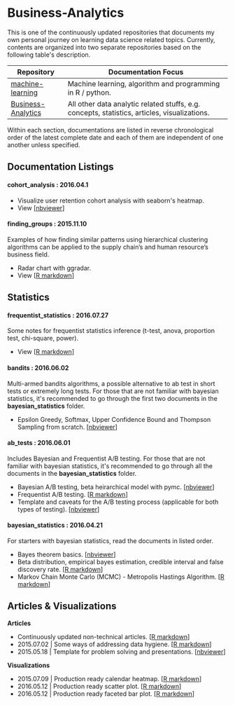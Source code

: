 # Business-Analytics

This is one of the continuously updated repositories that documents my own personal journey on learning data science related topics. Currently, contents are organized into two separate repositories based on the following table's description.

| Repository | Documentation Focus |
| ---------- | ----------- |
| [machine-learning](https://github.com/ethen8181/machine-learning) | Machine learning, algorithm and programming in R / python. |
| [Business-Analytics](https://github.com/ethen8181/Business-Analytics) | All other data analytic related stuffs, e.g. concepts, statistics, articles, visualizations. |

Within each section, documentations are listed in reverse chronological order of the latest complete date and each of them are independent of one another unless specified.


## Documentation Listings


#### cohort_analysis : 2016.04.1

- Visualize user retention cohort analysis with seaborn's heatmap.
- View [[nbviewer](http://nbviewer.jupyter.org/github/ethen8181/Business-Analytics/blob/master/cohort_analysis/cohort_analysis.ipynb)]


#### finding_groups : 2015.11.10

Examples of how finding similar patterns using hierarchical clustering algorithms can be applied to the supply chain’s and human resource’s business field.

- Radar chart with ggradar.
- View [[R markdown](http://ethen8181.github.io/Business-Analytics/finding_groups/finding_groups.html)]


## Statistics

#### frequentist_statistics : 2016.07.27

Some notes for frequentist statistics inference (t-test, anova, proportion test, chi-square, power).

- View [[R markdown](http://ethen8181.github.io/Business-Analytics/frequentist_statistics/frequentist_statistics.html)]


#### bandits : 2016.06.02

Multi-armed bandits algorithms, a possible alternative to ab test in short tests or extremely long tests. For those that are not familiar with bayesian statistics, it's recommended to go through the first two documents in the **bayesian_statistics** folder.

- Epsilon Greedy, Softmax, Upper Confidence Bound and Thompson Sampling from scratch. [[nbviewer](http://nbviewer.jupyter.org/github/ethen8181/Business-Analytics/blob/master/bandits/bandits.ipynb)]


#### ab_tests : 2016.06.01

Includes Bayesian and Frequentist A/B testing. For those that are not familiar with bayesian statistics, it's recommended to go through all the documents in the **bayesian_statistics** folder.

- Bayesian A/B testing, beta heirarchical model with pymc. [[nbviewer](http://nbviewer.jupyter.org/github/ethen8181/Business-Analytics/blob/master/ab_tests/bayesian_ab_test.ipynb)]
- Frequentist A/B testing. [[R markdown](http://ethen8181.github.io/Business-Analytics/ab_tests/frequentist_ab_test.html)]
- Template and caveats for the A/B testing process (applicable for both types of testing). [[nbviewer](http://nbviewer.jupyter.org/github/ethen8181/Business-Analytics/blob/master/ab_tests/ab_test_template.ipynb)]


#### bayesian_statistics : 2016.04.21

For starters with bayesian statistics, read the documents in listed order.

- Bayes theorem basics. [[nbviewer](http://nbviewer.jupyter.org/github/ethen8181/Business-Analytics/blob/master/bayesian_statistics/bayes_basics.ipynb)]
- Beta distribution, empirical bayes estimation, credible interval and false discovery rate. [[R markdown](http://ethen8181.github.io/Business-Analytics/bayesian_statistics/bayes/bayes.html)]
- Markov Chain Monte Carlo (MCMC) - Metropolis Hastings Algorithm. [[R markdown](http://ethen8181.github.io/Business-Analytics/bayesian_statistics/MCMC/MCMC.html)]


## Articles & Visualizations

**Articles**

- Continuously updated non-technical articles. [[R markdown](http://ethen8181.github.io/Business-Analytics/articles/articles.html)]
- 2015.07.02 | Some ways of addressing data hygiene. [[R markdown](http://ethen8181.github.io/Business-Analytics/articles/data_hygiene/data_hygiene.html)]
- 2015.05.18 | Template for problem solving and presentations. [[nbviewer](http://nbviewer.jupyter.org/github/ethen8181/Business-Analytics/blob/master/articles/logic_workflow.ipynb)]

**Visualizations**

- 2015.07.09 | Production ready calendar heatmap. [[R markdown](http://ethen8181.github.io/Business-Analytics/articles/calendar_heatmaps/calendar_heatmaps.html)]
- 2016.05.12 | Production ready scatter plot. [[R markdown](http://ethen8181.github.io/Business-Analytics/articles/nyt_scatter/nyt_scatter.html)]
- 2016.05.12 | Production ready faceted bar plot. [[R markdown](http://ethen8181.github.io/Business-Analytics/articles/avoid_pie_charts/avoid_pie_charts.html)]


